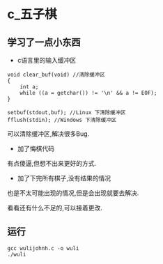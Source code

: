 # c_五子棋
## 学习了一点小东西 ##
* c语言里的输入缓冲区
```
void clear_buf(void) //清除缓冲区
{
    int a;
    while ((a = getchar()) != '\n' && a != EOF);
}

setbuf(stdout,buf); //Linux 下清除缓冲区
fflush(stdin); //Windows 下清除缓冲区
```
可以清除缓冲区,解决很多Bug.

* 加了悔棋代码

有点傻逼,但想不出来更好的方式.

* 加了下完所有棋子,没有结果的情况

也是不太可能出现的情况,但是会出现就要去解决.

看看还有什么不足的,可以接着更改.

## 运行
```
gcc wulijohnh.c -o wuli
./wuli
```